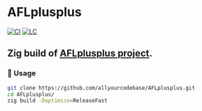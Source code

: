 # AFLplusplus

[![CI][ci-shd]][ci-url]
[![LC][lc-shd]][lc-url]

## Zig build of [AFLplusplus project](https://github.com/AFLplusplus/AFLplusplus).

### :rocket: Usage

```sh
git clone https://github.com/allyourcodebase/AFLplusplus.git
cd AFLplusplus/
zig build -Doptimize=ReleaseFast
```

<!-- MARKDOWN LINKS -->

[ci-shd]: https://img.shields.io/github/actions/workflow/status/allyourcodebase/AFLplusplus/ci.yaml?branch=main&style=for-the-badge&logo=github&label=CI&labelColor=black
[ci-url]: https://github.com/allyourcodebase/AFLplusplus/blob/main/.github/workflows/ci.yaml
[lc-shd]: https://img.shields.io/github/license/allyourcodebase/AFLplusplus.svg?style=for-the-badge&labelColor=black
[lc-url]: https://github.com/allyourcodebase/AFLplusplus/blob/main/LICENSE
